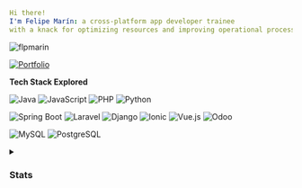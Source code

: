
```yaml
Hi there!
I'm Felipe Marín: a cross-platform app developer trainee
with a knack for optimizing resources and improving operational processes in airports.
```

<!-- Profile Views -->
<p align="left">
  <img src="https://komarev.com/ghpvc/?username=flpmarin&label=Profile%20views&color=0e75b6&style=flat" alt="flpmarin" />
</p>



[![Portfolio](https://img.shields.io/badge/+-Portfolio-brightgreen?style=for-the-badge)](https://flpmarin.github.io/portfolio/)


<!-- Languages and Markup -->
**Tech Stack Explored**
  <p>
  <img alt="Java" src="https://img.shields.io/badge/-Java-007BFF?style=flat-square&logo=java&logoColor=white" />
  <img alt="JavaScript" src="https://img.shields.io/badge/-JavaScript-007BFF?style=flat-square&logo=javascript&logoColor=white" />
  <img alt="PHP" src="https://img.shields.io/badge/-PHP-007BFF?style=flat-square&logo=php&logoColor=white" />
  <img alt="Python" src="https://img.shields.io/badge/-Python-007BFF?style=flat-square&logo=python&logoColor=white" />
</p>


<p>
  <!-- Frameworks and Libraries (Green Theme) -->
  <img alt="Spring Boot" src="https://img.shields.io/badge/-Spring%20Boot-28A745?style=flat-square&logo=spring-boot&logoColor=white" />
  <img alt="Laravel" src="https://img.shields.io/badge/-Laravel-28A745?style=flat-square&logo=laravel&logoColor=white" />
  <img alt="Django" src="https://img.shields.io/badge/-Django-28A745?style=flat-square&logo=django&logoColor=white" />
  <img alt="Ionic" src="https://img.shields.io/badge/-Ionic-28A745?style=flat-square&logo=ionic&logoColor=white" />
  <img alt="Vue.js" src="https://img.shields.io/badge/-Vue.js-28A745?style=flat-square&logo=vue.js&logoColor=white" />
  <img alt="Odoo" src="https://img.shields.io/badge/-Odoo-28A745?style=flat-square&logo=odoo&logoColor=white" />
</p>



<p>
  <!-- Databases (Orange Theme) -->
  <img alt="MySQL" src="https://img.shields.io/badge/-MySQL-FF7F00?style=flat-square&logo=mysql&logoColor=white" />
  <img alt="PostgreSQL" src="https://img.shields.io/badge/-PostgreSQL-FF7F00?style=flat-square&logo=postgresql&logoColor=white" />
  </p>





<!-- GitHub Stats Section -->
<details>
  <summary><h3> Stats</h3></summary>
  
  <p align="left">
    <img src="https://github-readme-stats.vercel.app/api?username=flpmarin&show_icons=true&hide=stars,issues&locale=en&count_private=true" alt="flpmarin's GitHub stats" style="width: 45%; margin-right: 4%;" />
    <img src="https://github-readme-stats.vercel.app/api/top-langs?username=flpmarin&show_icons=true&locale=en&layout=compact&langs_count=10" alt="Top Languages" style="width: 30%;" />
  </p>
</details>



